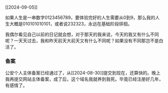 [[2024-09-05]]

如果人生是一串数字0123456789，要体验完好的人生需要从0到9，那么我的人生大概是010101010101，或者说232323，永远在基础阶段徘徊。

我偶尔看见自己以前的日记就会想，对于那天的我来说，今天的我又有什么不同呢？一天天过去，我和昨天前天大前天又有什么不同呢？如果没有不同那岂不是白活了。

### 备案
公安个人主体备案已经通过了，从[[2024-08-30]]提交到现在，还算快的。晚上我再提交网站主体备案，成了后，这个域名我就养到我死。毕竟已经注册好几年，有感情了。
